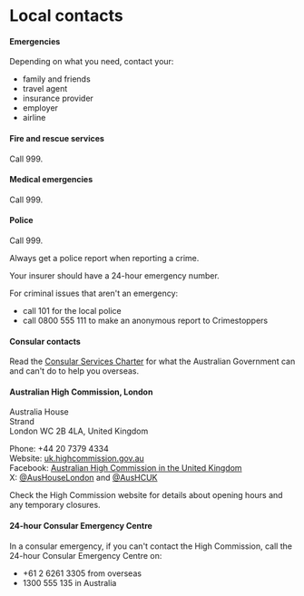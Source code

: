 # Local contacts

#### Emergencies

Depending on what you need, contact your:

* family and friends
* travel agent
* insurance provider
* employer
* airline

#### Fire and rescue services

Call 999.

#### Medical emergencies

Call 999.

#### Police

Call 999.

Always get a police report when reporting a crime.

Your insurer should have a 24-hour emergency number.

For criminal issues that aren't an emergency:

* call 101 for the local police
* call 0800 555 111 to make an anonymous report to Crimestoppers

#### Consular contacts

Read the [Consular Services Charter](/consular-services/consular-services-charter "Consular Services Charter") for what the Australian Government can and can't do to help you overseas.

#### Australian High Commission, London

Australia House  
Strand  
London WC 2B 4LA, United Kingdom  
  
Phone: +44 20 7379 4334  
Website: [uk.highcommission.gov.au](http://www.uk.highcommission.gov.au/lhlh/home.html)  
Facebook: [Australian High Commission in the United Kingdom](https://www.facebook.com/AustralianHighCommissionUK)  
X: [@AusHouseLondon](https://twitter.com/AusHouseLondon) and [@AusHCUK](https://twitter.com/AusHCUK)

Check the High Commission website for details about opening hours and any temporary closures.

#### 24-hour Consular Emergency Centre

In a consular emergency, if you can't contact the High Commission, call the 24-hour Consular Emergency Centre on:

* +61 2 6261 3305 from overseas
* 1300 555 135 in Australia